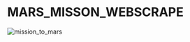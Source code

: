 # MARS_MISSON_WEBSCRAPE
![mission_to_mars](https://user-images.githubusercontent.com/121820268/231309821-33938205-bee9-4901-9021-1e47be6ebd38.png)
